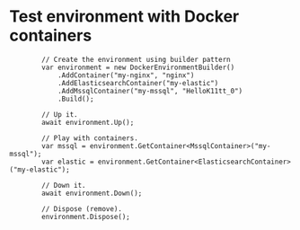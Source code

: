 # Test environment with Docker containers
            // Create the environment using builder pattern
            var environment = new DockerEnvironmentBuilder()
                .AddContainer("my-nginx", "nginx")
                .AddElasticsearchContainer("my-elastic")
                .AddMssqlContainer("my-mssql", "HelloK11tt_0")
                .Build();

            // Up it.
            await environment.Up();

            // Play with containers.
            var mssql = environment.GetContainer<MssqlContainer>("my-mssql");
            var elastic = environment.GetContainer<ElasticsearchContainer>("my-elastic");

            // Down it.
            await environment.Down();

            // Dispose (remove).
            environment.Dispose();
